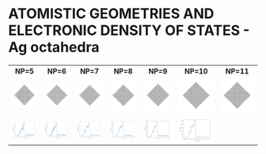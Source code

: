 
# ATOMISTIC GEOMETRIES AND ELECTRONIC DENSITY OF STATES - Ag octahedra

<table>
  <tr>
    <th>NP=5</th>
    <th>NP=6</th>
    <th>NP=7</th>
    <th>NP=8</th>
    <th>NP=9</th>
    <th>NP=10</th>
    <th>NP=11</th>
  </tr>
  <tr>
    <td><img src="geopohNP5.png" alt="geopohNP5"></td>
    <td><img src="geopohNP6.png" alt="geopohNP6"></td>
    <td><img src="geopohNP7.png" alt="geopohNP7"></td>
    <td><img src="geopohNP8.png" alt="geopohNP8"></td>
    <td><img src="geopohNP9.png" alt="geopohNP9"></td>
    <td><img src="geopohNP10.png" alt="geopohNP10"></td>
    <td><img src="geopohNP11.png" alt="geopohNP11"></td>   
  </tr>
  <tr>
    <td><img src="dospohNP5.png" alt="dospohNP5"></td>
    <td><img src="dospohNP6.png" alt="dospohNP6"></td>
    <td><img src="dospohNP7.png" alt="dospohNP7"></td>
    <td><img src="dospohNP8.png" alt="dospohNP8"></td>
    <td><img src="dospohNP9.png" alt="dospohNP9"></td>
    <td><img src="dospohNP10.png" alt="dospohNP10"></td>  
    <td></td>
    </tr>
</table>
